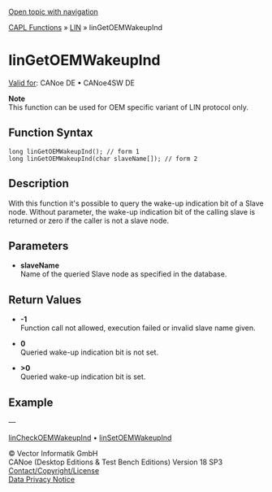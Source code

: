 [Open topic with navigation](../../../../../CANoeDEFamily.htm#Topics/CAPLFunctions/LIN/Functions/CAPLfunctionLINGetOEMWakeupInd.md)

[CAPL Functions](../../CAPLfunctions.md) » [LIN](../CAPLfunctionsLINOverview.md) » linGetOEMWakeupInd

# linGetOEMWakeupInd

[Valid for](../../../Shared/FeatureAvailability.md):  CANoe DE • CANoe4SW DE

**Note**  
This function can be used for OEM specific variant of LIN protocol only.

## Function Syntax

```plaintext
long linGetOEMWakeupInd(); // form 1
long linGetOEMWakeupInd(char slaveName[]); // form 2
```

## Description

With this function it's possible to query the wake-up indication bit of a Slave node. Without parameter, the wake-up indication bit of the calling slave is returned or zero if the caller is not a slave node.

## Parameters

- **slaveName**  
  Name of the queried Slave node as specified in the database.

## Return Values

- **-1**  
  Function call not allowed, execution failed or invalid slave name given.

- **0**  
  Queried wake-up indication bit is not set.

- **>0**  
  Queried wake-up indication bit is set.

## Example

—

[linCheckOEMWakeupInd](CAPLfunctionLINCheckOEMWakeupInd.md) • [linSetOEMWakeupInd](CAPLfunctionLINSetOEMWakeupInd.md)

© Vector Informatik GmbH  
CANoe (Desktop Editions & Test Bench Editions) Version 18 SP3  
[Contact/Copyright/License](../../../Shared/ContactCopyrightLicense.md)  
[Data Privacy Notice](https://www.vector.com/int/en/company/get-info/privacy-policy/)